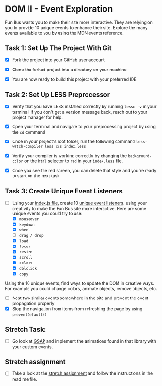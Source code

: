 # DOM II - Event Exploration

  

Fun Bus wants you to make their site more interactive. They are relying on you to provide 10 unique events to enhance their site. Explore the many events available to you by using the [MDN events reference](https://developer.mozilla.org/en-US/docs/Web/Events).

  

## Task 1: Set Up The Project With Git

  

* [X] Fork the project into your GitHub user account

* [X] Clone the forked project into a directory on your machine

* [X] You are now ready to build this project with your preferred IDE

  

## Task 2: Set Up LESS Preprocessor

* [X] Verify that you have LESS installed correctly by running `lessc -v` in your terminal, if you don't get a version message back, reach out to your project manager for help.

* [X] Open your terminal and navigate to your preprocessing project by using the `cd` command

* [X] Once in your project's root folder, run the following command `less-watch-compiler less css index.less`

* [X] Verify your compiler is working correctly by changing the `background-color` on the `html` selector to `red` in your `index.less` file.

* [X] Once you see the red screen, you can delete that style and you're ready to start on the next task

## Task 3: Create Unique Event Listeners

* [ ] Using your [index.js file](js/index.js), create 10 [unique event listeners](https://developer.mozilla.org/en-US/docs/Web/Events). using your creativity to make the Fun Bus site more interactive.  Here are some unique events you could try to use: 
	* [X] `mouseover`
	* [X] `keydown`
	* [X] `wheel`
	* [ ] `drag / drop`
	* [X] `load`
	* [X] `focus`
	* [X] `resize`
	* [X] `scroll`
	* [X] `select`
	* [X] `dblclick`
	* [X] `copy`

Using the 10 unique events, find ways to update the DOM in creative ways. For example you could change colors, animate objects, remove objects, etc.

* [ ] Nest two similar events somewhere in the site and prevent the event propagation properly
* [X] Stop the navigation from items from refreshing the page by using `preventDefault()`

## Stretch Task:

* [ ] Go look at [GSAP](https://greensock.com/) and implement the animations found in that library with your custom events.

  

## Stretch assignment

* [ ] Take a look at the [stretch assignment](stretch-assignment) and follow the instructions in the read me file.